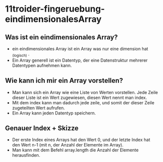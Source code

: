 # 11troider-fingeruebung-eindimensionalesArray

## Was ist ein eindimensionales Array?
  - ein eindimensionales Array ist ein Array was nur eine dimension hat <sub> (logisch)</sub> . 
  - Ein Array generell ist ein Datentyp, der eine Datenstruktur mehrerer Datentypen aufnehmen kann.
  
## Wie kann ich mir ein Array vorstellen?
  - Man kann sich ein Array wie eine Liste von Werten vorstellen. Jede Zeile dieser Liste ist ein Wert zugewiesen, diesen Wert nennt man index.
  - Mit dem index kann man dadurch jede zeile, und somit der dieser Zeile zugeteilten Wert aufrufen.
  - Ein Array kann jeden Datentyp speichern.
  
## Genauer Index + Skizze
  - Der erste Index eines Arrays hat den Wert 0, und der letzte Index hat den Wert n-1 (mit n, der Anzahl der Elemente im Array).
  - Man kann mit dem Befehl array.length die Anzahl der Elemente herausfinden.
  
  
